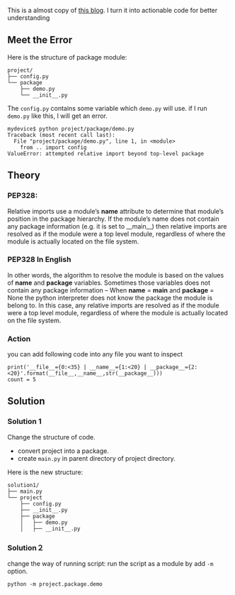 This is a almost copy of [this blog](https://www.napuzba.com/story/import-error-relative-no-parent/). I turn it into actionable code for better understanding
## Meet the Error

Here is the structure of package module:
```
project/
├── config.py
└── package
    ├── demo.py
    └── __init__.py
```
The `config.py` contains some variable which `demo.py`  will use.
if I run `demo.py` like this, I will get an error.

```
mydevice$ python project/package/demo.py
Traceback (most recent call last):
  File "project/package/demo.py", line 1, in <module>
    from .. import config
ValueError: attempted relative import beyond top-level package
```

## Theory

### PEP328:

Relative imports use a module’s __name__ attribute to determine that module’s position in the package hierarchy. If the module’s name does not contain any package information (e.g. it is set to \_\_main\_\_) then relative imports are resolved as if the module were a top level module, regardless of where the module is actually located on the file system.

### PEP328 In English

In other words, the algorithm to resolve the module is based on the values of __name__ and __package__ variables. Sometimes those variables does not contain any package information – When __name__ = __main__ and __package__ = None the python interpreter does not know the package the module is belong to. In this case, any relative imports are resolved as if the module were a top level module, regardless of where the module is actually located on the file system.

### Action

you can add following code into any file you want to inspect

```
print('__file__={0:<35} | __name__={1:<20} | __package__={2:<20}'.format(__file__,__name__,str(__package__)))
count = 5
```

## Solution

### Solution 1

Change the structure of code.

* convert project into a package.
* create `main.py` in parent directory of project directory.

Here is the new structure:

```
solution1/
├── main.py
└── project
    ├── config.py
    ├── __init__.py
    ├── package
    │   ├── demo.py
    │   ├── __init__.py
```
### Solution２

change the way of running script:
run the script as a module by add `-m` option.

```
python -m project.package.demo
```
